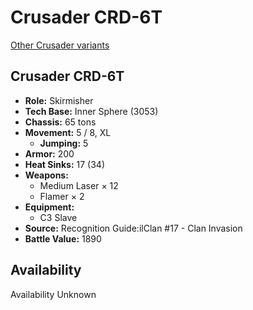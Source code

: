 # Crusader CRD-6T

[Other Crusader variants](../crusader.md)

## Crusader CRD-6T
- **Role:** Skirmisher
- **Tech Base:** Inner Sphere (3053)
- **Chassis:** 65 tons
- **Movement:** 5 / 8, XL
  - **Jumping:** 5
- **Armor:** 200
- **Heat Sinks:** 17 (34)
- **Weapons:**
  - Medium Laser × 12
  - Flamer × 2
- **Equipment:**
  - C3 Slave
- **Source:** Recognition Guide:ilClan #17 - Clan Invasion
- **Battle Value:** 1890

## Availability

Availability Unknown

